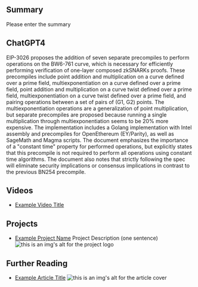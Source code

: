 ## Summary

Please enter the summary

## ChatGPT4

EIP-3026 proposes the addition of seven separate precompiles to perform operations on the BW6-761 curve, which is necessary for efficiently performing verification of one-layer composed zkSNARKs proofs. These precompiles include point addition and multiplication on a curve defined over a prime field, multiexponentiation on a curve defined over a prime field, point addition and multiplication on a curve twist defined over a prime field, multiexponentiation on a curve twist defined over a prime field, and pairing operations between a set of pairs of (G1, G2) points. The multiexponentiation operations are a generalization of point multiplication, but separate precompiles are proposed because running a single multiplication through multiexponentiation seems to be 20% more expensive. The implementation includes a Golang implementation with Intel assembly and precompiles for OpenEthereum (EY/Parity), as well as SageMath and Magma scripts. The document emphasizes the importance of a "constant time" property for performed operations, but explicitly states that this precompile is not required to perform all operations using constant time algorithms. The document also notes that strictly following the spec will eliminate security implications or consensus implications in contrast to the previous BN254 precompile.

## Videos

- [Example Video Title](https://www.youtube.com/watch?v=TDGq4aeevgY)

## Projects

- [Example Project Name](https://xxxx.xxx/xxxxx) Project Description (one sentence) ![this is an img's alt for the project logo](https://xxxx.xxx/project-logo.xxx)

## Further Reading

- [Example Article Title](https://xxxx.xxx/xxxxx) ![this is an img's alt for the article cover](https://xxxx.xxx/article-cover.xxx)
